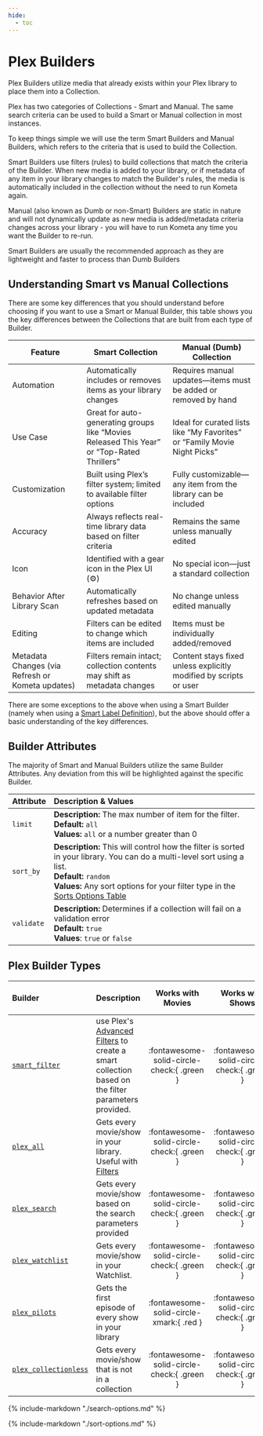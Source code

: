 ```yaml
---
hide:
  - toc
---
```


# Plex Builders

Plex Builders utilize media that already exists within your Plex library to place them into a Collection.

Plex has two categories of Collections - Smart and Manual. The same search criteria can be used to build a Smart or Manual collection in most instances. 

To keep things simple we will use the term Smart Builders and Manual Builders, which refers to the criteria that is used to build the Collection.

Smart Builders use filters (rules) to build collections that match the criteria of the Builder. When new media is added to your library, or if metadata of any item in your library changes to match the Builder's rules, the media is automatically included in the collection without the need to run Kometa again. 

Manual (also known as Dumb or non-Smart) Builders are static in nature and will not dynamically update as new media is added/metadata criteria changes across your library - you will have to run Kometa any time you want the Builder to re-run.

Smart Builders are usually the recommended approach as they are lightweight and faster to process than Dumb Builders

## Understanding Smart vs Manual Collections

There are some key differences that you should understand before choosing if you want to use a Smart or Manual Builder, this table shows you the key differences between the Collections that are built from each type of Builder.

| Feature                                          | **Smart Collection**                                                                                      | **Manual (Dumb) Collection**                                              |
|--------------------------------------------------|-----------------------------------------------------------------------------------------------------------|---------------------------------------------------------------------------|
| Automation                                       | Automatically includes or removes items as your library changes                                           | Requires manual updates—items must be added or removed by hand            |
| Use Case                                         | Great for auto-generating groups like “Movies Released This Year” or “Top-Rated Thrillers”                | Ideal for curated lists like “My Favorites” or “Family Movie Night Picks” |
| Customization                                    | Built using Plex’s filter system; limited to available filter options                                     | Fully customizable—any item from the library can be included              |
| Accuracy                                         | Always reflects real-time library data based on filter criteria                                           | Remains the same unless manually edited                                   |
| Icon                                             | Identified with a gear icon in the Plex UI (⚙️)                                                           | No special icon—just a standard collection                                |
| Behavior After Library Scan                      | Automatically refreshes based on updated metadata                                                         | No change unless edited manually                                          |
| Editing                                          | Filters can be edited to change which items are included                                                  | Items must be individually added/removed                                  |
| Metadata Changes (via Refresh or Kometa updates) | Filters remain intact; collection contents may shift as metadata changes                                  | Content stays fixed unless explicitly modified by scripts or user         |

There are some exceptions to the above when using a Smart Builder (namely when using a [Smart Label Definition](../../settings.md#smart-label-definitions)), but the above should offer a basic understanding of the key differences.

## Builder Attributes

The majority of Smart and Manual Builders utilize the same Builder Attributes. Any deviation from this will be highlighted against the specific Builder.

| Attribute  | Description & Values                                                                                                                                                                                                                               |
|:-----------|:---------------------------------------------------------------------------------------------------------------------------------------------------------------------------------------------------------------------------------------------------|
| `limit`    | **Description:** The max number of item for the filter.<br>**Default:** `all`<br>**Values:** `all` or a number greater than 0                                                                                                                      |
| `sort_by`  | **Description:** This will control how the filter is sorted in your library. You can do a multi-level sort using a list.<br>**Default:** `random`<br>**Values:** Any sort options for your filter type in the [Sorts Options Table](#sort-options) |
| `validate` | **Description:** Determines if a collection will fail on a validation error<br>**Default:** `true`<br>**Values**: `true` or `false`                                                                                                                |

## Plex Builder Types

| Builder                                           | Description                                                                 |             Works with Movies              |              Works with Shows              |    Works with Playlists and Custom Sort    |
|:--------------------------------------------------|:----------------------------------------------------------------------------|:------------------------------------------:|:------------------------------------------:|:------------------------------------------:|
| [`smart_filter`](smart-filter.md)            | use Plex's [Advanced Filters](https://support.plex.tv/articles/201273953-collections/) to create a smart collection based on the filter parameters provided.  | :fontawesome-solid-circle-check:{ .green } | :fontawesome-solid-circle-check:{ .green } | :fontawesome-solid-circle-check:{ .green }  |
| [`plex_all`](all.md)                         | Gets every movie/show in your library. Useful with [Filters](../../filters.md) | :fontawesome-solid-circle-check:{ .green } | :fontawesome-solid-circle-check:{ .green } |  :fontawesome-solid-circle-xmark:{ .red }  |
| [`plex_search`](search.md)                    | Gets every movie/show based on the search parameters provided               | :fontawesome-solid-circle-check:{ .green } | :fontawesome-solid-circle-check:{ .green } | :fontawesome-solid-circle-check:{ .green } |
| [`plex_watchlist`](watchlist.md)             | Gets every movie/show in your Watchlist.                                    | :fontawesome-solid-circle-check:{ .green } | :fontawesome-solid-circle-check:{ .green } | :fontawesome-solid-circle-check:{ .green } |
| [`plex_pilots`](pilots.md)                   | Gets the first episode of every show in your library                        |  :fontawesome-solid-circle-xmark:{ .red }  | :fontawesome-solid-circle-check:{ .green } | :fontawesome-solid-circle-check:{ .green } |
| [`plex_collectionless`](collectionless.md)   | Gets every movie/show that is not in a collection                           | :fontawesome-solid-circle-check:{ .green } | :fontawesome-solid-circle-check:{ .green } |  :fontawesome-solid-circle-xmark:{ .red }  |


{%
    include-markdown "./search-options.md"
%}

{%
    include-markdown "./sort-options.md"
%}


